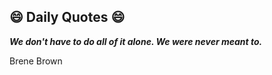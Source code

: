 ## 😄 Daily Quotes 😄

_**We don't have to do all of it alone. We were never meant to.**_

Brene Brown

